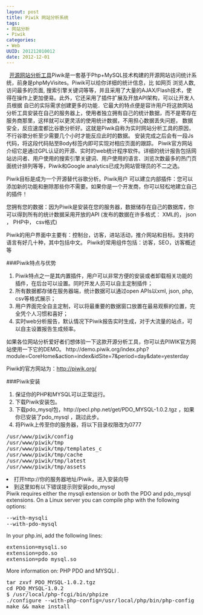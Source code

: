 ```yaml
--- 
layout: post
title: Piwik 网站分析系统 
tags: 
- 网站分析
- Piwik
categories:
- Web 
UUID: 201212010012
date: 2012-12-01
---
```


&nbsp;&nbsp;[开源网站分析工具](http://piwik.org/)Piwik是一套基于Php+MySQL技术构建的开源网站访问统计系统，前身是phpMyVisites。Piwik可以给你详细的统计信息，比 如网页 浏览人数, 访问最多的页面, 搜索引擎关键词等等，并且采用了大量的AJAX/Flash技术，使得在操作上更加便易。此外，它还采用了插件扩展及开放API架构，可以让开发人员根据 自已的实际需求创建更多的功能．它最大的特点便是容许用户将这款网站分析工具安装在自己的服务器上，使用者独立拥有自己的统计数据，而不是寄存在服务商那里，这样就可以更灵活的使用统计数据，不用担心数据丢失问题， 数据安全，反应速度都比谷歌分析好。这就是Piwik自称为实时网站分析工具的原因，不行谷歌分析至少需要几个小时才能反应此时的数据。 安装完成之后会有一段Js代码，将这段代码贴至Body标签内即可实现对相应页面的跟踪。 Piwik官方网站介绍它是通过GPL认证的开源、实时的web统计程序软件。详细的统计报告包括网站访问者、用户使用的搜索引擎关键词、用户使用的语言、浏览次数最多的热门页面统计排列等等，Piwik和Google analytics已成为网站管理员的不二之选。

Piwik目标是成为一个开源替代谷歌分析。Piwik用户 可以建立内部插件：您可以添加新的功能和删除那些你不需要。如果你是一个开发商，你可以轻松地建立自己的插件！

您拥有您的数据：因为Piwik是安装在您的服务器，数据储存在自己的数据库，你可以得到所有的统计数据采用开放的API (发布的数据在许多格式： XML的， json ， PHP中， csv格式)

Piwik的用户界面中主要有：控制台，访客，进站活动，推介网站和目标。支持的语言有好几十种，其中包括中文。
Piwik的常用组件包括：访客，SEO，访客概述等

###Piwik特点与优势
<ol>
<li>Piwik特点之一是其内置插件，用户可以非常方便的安装或者卸载相关功能的插件，在后台可以设置。同时开发人员可以自主定制插件；
</li>
<li>
所有数据都存储在服务器端，统计数据可以通过open APIs以xml, json, php, csv等格式展示；
</li>
<li>
用户界面完全自主定制，可以将最重要的数据窗口放置在最易观察的位置，完全凭个人习惯和喜好；
</li>
<li>
实时web分析报告，默认情况下Piwik报告实时生成，对于大流量的站点，可以自主设置报告生成频率。
</li>
</ol>
如果各位网站分析爱好者们想体验一下这款开源分析工具，你可以去PIWIK官方网站使用一下它的DEMO。
http://demo.piwik.org/index.php?module=CoreHome&action=index&idSite=7&period=day&date=yesterday

Piwik的官方网站为：http://piwik.org/

###Piwik安装
<ol>
<li>保证你的PHP和MYSQL可以正常运行。</li>
<li>下载Piwik安装包。</li>
<li>下载pdo_mysql包，http://pecl.php.net/get/PDO_MYSQL-1.0.2.tgz ，如果你已安装了pdo_mysql ，跳过此步。</li>
<li>将Piwik上传至你的服务器，将以下目录权限改为0777</li>
</ol>
<pre id="bash">
/usr/www/piwik/config 
/usr/www/piwik/tmp 
/usr/www/piwik/tmp/templates_c 
/usr/www/piwik/tmp/cache 
/usr/www/piwik/tmp/latest 
/usr/www/piwik/tmp/assets
</pre>
<li>打开http://你的服务器地址/Piwik，进入安装向导</li>
<li>到这里如有以下错误提示则安装pdo_mysql</li>
</ol>
Piwik requires either the mysqli extension or both the PDO and pdo_mysql extensions.
On a Linux server you can compile php with the following options: 
<pre>
--with-mysqli 
--with-pdo-mysql 
</pre>
In your php.ini, add the following lines: 
<pre>
extension=mysqli.so 
extension=pdo.so 
extension=pdo_mysql.so 
</pre>
More information on: PHP PDO and MYSQLI .
<pre>
tar zxvf PDO_MYSQL-1.0.2.tgz
cd PDO_MYSQL-1.0.2
$ /usr/local/php-fcgi/bin/phpize
./configure --with-php-config=/usr/local/php/bin/php-config  --with-pdo-mysql=/usr/local/mysql --with-mysqli=/usr/local/mysql/bin/mysql_config
make && make install
</pre>

